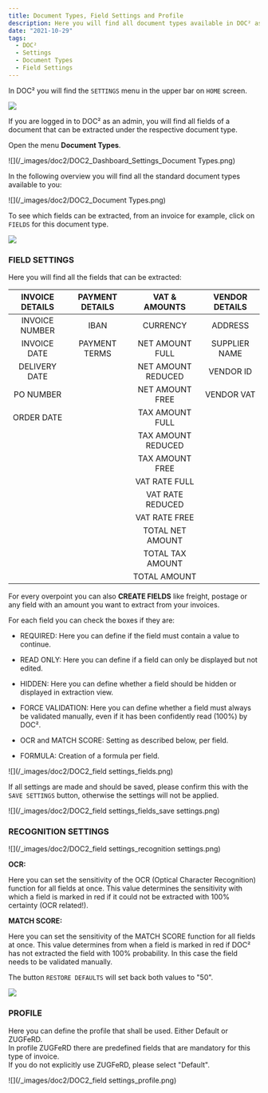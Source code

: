 ```yaml
---
title: Document Types, Field Settings and Profile
description: Here you will find all document types available in DOC² as invoice, credit note, delivery note, order confirmation and many more
date: "2021-10-29"
tags:
  - DOC²
  - Settings
  - Document Types
  - Field Settings
---
```



In DOC² you will find the `SETTINGS` menu in the upper bar on `HOME` screen.

![](/_images/doc2/DOC2_Dashboard_Settings.png)

If you are logged in to DOC² as an admin, you will find all fields of a document that can be extracted under the respective document type.

Open the menu **Document Types**.

![](/_images/doc2/DOC2_Dashboard_Settings_Document Types.png)

In the following overview you will find all the standard document types available to you:

![](/_images/doc2/DOC2_Document Types.png)

To see which fields can be extracted, from an invoice for example, click on `FIELDS` for this document type.

![](/_images/doc2/DOC2_Invoice_Fields.png)

### FIELD SETTINGS

Here you will find all the fields that can be extracted:

| INVOICE DETAILS    | PAYMENT DETAILS     |  VAT & AMOUNTS      |  VENDOR DETAILS     |
|       :----:       |        :----:       |       :----:        |      :----:         | 
| INVOICE NUMBER     | IBAN                | CURRENCY            | ADDRESS             |
| INVOICE DATE       | PAYMENT TERMS       | NET AMOUNT FULL     | SUPPLIER NAME       | 
| DELIVERY DATE      |                     | NET AMOUNT REDUCED  | VENDOR ID           |
| PO NUMBER          |                     | NET AMOUNT FREE     | VENDOR VAT          |
| ORDER DATE         |                     | TAX AMOUNT FULL     |                     | 
|                    |                     | TAX AMOUNT REDUCED  |                     | 
|                    |                     | TAX AMOUNT FREE     |                     |
|                    |                     | VAT RATE FULL       |                     | 
|                    |                     | VAT RATE REDUCED    |                     |
|                    |                     | VAT RATE FREE       |                     |
|                    |                     | TOTAL NET AMOUNT    |                     |
|                    |                     | TOTAL TAX AMOUNT    |                     |
|                    |                     | TOTAL AMOUNT        |                     |




For every overpoint you can also **CREATE FIELDS** like freight, postage or any field with an amount you want to extract from your invoices.

For each field you can check the boxes if they are:

- REQUIRED: Here you can define if the field must contain a value to continue.

- READ ONLY: Here you can define if a field can only be displayed but not edited.

- HIDDEN: Here you can define whether a field should be hidden or displayed in extraction view.

- FORCE VALIDATION: Here you can define whether a field must always be validated manually, even if it has been confidently read (100%) by DOC².

- OCR and MATCH SCORE: Setting as described below, per field.

- FORMULA: Creation of a formula per field.


![](/_images/doc2/DOC2_field settings_fields.png)

If all settings are made and should be saved, please confirm this with the `SAVE SETTINGS` button, otherwise the settings will not be applied.

![](/_images/doc2/DOC2_field settings_fields_save settings.png)



### RECOGNITION SETTINGS

![](/_images/doc2/DOC2_field settings_recognition settings.png)

**OCR:**

Here you can set the sensitivity of the OCR (Optical Character Recognition) function for all fields at once. This value determines the sensitivity with which a field is marked in red if it could not be extracted with 100% certainty (OCR related!).

**MATCH SCORE:**

Here you can set the sensitivity of the MATCH SCORE function for all fields at once. This value determines from when a field is marked in red if DOC² has not extracted the field with 100% probability. In this case the field needs to be validated manually.

The button `RESTORE DEFAULTS` will set back both values to "50".

![](/_images/doc2/image-3.png)


### PROFILE

Here you can define the profile that shall be used. Either Default or ZUGFeRD.<br> In profile ZUGFeRD there are predefined fields that are mandatory for this type of invoice.<br> If you do not explicitly use ZUGFeRD, please select "Default".

![](/_images/doc2/DOC2_field settings_profile.png)




